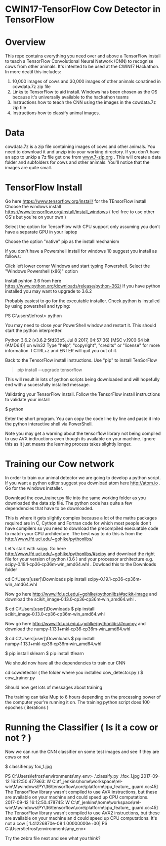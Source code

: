 
CWIN17-TensorFlow
Cow Detector in TensorFlow
==========================

Overview
========

This repo contains everything you need over and above a TensorFlow install to teach a TensorFlow Convolutional Neural Network (CNN) to recognise cows from other animals. It's intented to be used at the CWIN17 Hackathon. In more deatil this includes:

1. 10,000 images of cows and 30,000 images of other animals conatined in cowdata.7z zip file
2. Links to TensorFlow to aid install. Windows has been chosen as the OS because it's universally available to the hackathon teams
3. Instructions how to teach the CNN using the images in the cowdata.7z zip file
4. Instructions how to classify animal images.

Data
====

cowdata.7z is a zip file containing images of cows and other animals. You need to download it and unzip into your working directory. If you don't have an app to unkip a 7z file get one from www.7-zip.org . This will create a data folder and subfolders for cows and other animals. You'll notice that the images are quite small.


TensorFlow Install
==================


Go here https://www.tensorflow.org/install/ for the TEnsorFlow install
Choose the windows install https://www.tensorflow.org/install/install_windows ( feel free to use other OS's but you're on your own )

Select the option for TensorFlow with CPU support only assuming you don't have a separate GPU in your laptop

Choose the option "native" pip as the install mechanism

If you don't have a Powershell install for windows 10 suggest you install as follows:

Click left lower corner Windows and start typing Powershell. Select the "Windows Powershell (x86)" option

Install pyhton 3.6 from here https://www.python.org/downloads/release/python-362/ If you have python installed you may want to upgrade to 3.6.2

Probably easiest to go for the executable installer. Check python is installed by using powershell and typing:

PS C:\users\lefrost> python

You may need to close your PowerShell window and restart it. This should start the python interpretter. 

Python 3.6.2 (v3.6.2:5fd33b5, Jul  8 2017, 04:57:36) [MSC v.1900 64 bit (AMD64)] on win32
Type "help", "copyright", "credits" or "license" for more information.
t
CTRL+z and ENTER will quit you out of it.

Back to the TensorFlow install instructions. Use "pip" to install TenSorFlow


> pip install --upgrade tensorflow



This will result in lots of python scripts being downloaded and will hopefully end with a sucessfully installed message.

Validating your TensorFlow install. Follow the TensorFlow install instructions to validate your install

$ python

Enter the short program. You can copy the code line by line and paste it into the python interactive shell via PowerShell.

Note you may get a warning about the tensorflow library not being compiled to use AVX indtructions even though its available on your machine. Ignore this as it just means the learning process takes slightly longer.

Training our Cow network
========================

In order to train our animal detector we are going to develop a python script. If you want a python editor suggest you download atom here http://atom.io . Go for the windows installer.


Download the cow_trainer.py file into the same working folder as you downloaded the data zip file.
The python code has quite a few dependencies that have to be downloaded.

This is where it gets slightly complex because a lot of the maths packages required are in C, Cython and Fortran code for which most people don't have compilers so you need to download the precompiled execuatble code to match your CPU architecture. The best way to do this is from the http://www.lfd.uci.edu/~gohlke/pythonlibs/

Let's start with scipy. Go here http://www.lfd.uci.edu/~gohlke/pythonlibs/#scipy and download the right file for your version of python (3.6 ) and your processor architecture e.g. scipy‑0.19.1‑cp36‑cp36m‑win_amd64.whl . Dowload this to the Downloads folder

cd C:\Users\[user]\Downloads
pip install scipy-0.19.1-cp36-cp36m-win_amd64.whl

Now go here http://www.lfd.uci.edu/~gohlke/pythonlibs/#scikit-image and download the scikit_image‑0.13.0‑cp36‑cp36m‑win_amd64.whl .

$ cd C:\Users\[user]\Downloads
$ pip install scikit_image‑0.13.0‑cp36‑cp36m‑win_amd64.whl

Now go here http://www.lfd.uci.edu/~gohlke/pythonlibs/#numpy and download the numpy‑1.13.1+mkl‑cp36‑cp36m‑win_amd64.whl

$ cd C:\Users\[user]\Downloads
$ pip install numpy‑1.13.1+mkl‑cp36‑cp36m‑win_amd64.whl

$ pip install sklearn
$ pip install tflearn

We should now have all the dependencies to train our CNN

cd cowdetector ( the folder where you installed cow_detector.py )
$ cow_trainer.py

Should now get lots of messages about training 

The training can take Mup to 6 hours depending on the processing power of the computer your're running it on. The training python script does 100 epoches ( iterations )

Running the Classifier ( Is it a cow or not ? )
===============================================

Now we can run the CNN classifier on some test images and see if they are cows or not

$ classifier.py fox_1.jpg

PS C:\Users\lefrost\environments\my_env> .\classify.py .\fox_1.jpg
2017-09-12 16:12:50.477863: W C:\tf_jenkins\home\workspace\rel-win\M\windows\PY\36\tensorflow\core\platform\cpu_feature_
guard.cc:45] The TensorFlow library wasn't compiled to use AVX instructions, but these are available on your machine and
 could speed up CPU computations.
2017-09-12 16:12:50.478745: W C:\tf_jenkins\home\workspace\rel-win\M\windows\PY\36\tensorflow\core\platform\cpu_feature_
guard.cc:45] The TensorFlow library wasn't compiled to use AVX2 instructions, but these are available on your machine an
d could speed up CPU computations.
It's not a cow
[  1.41226870e-08   1.00000000e+00]
PS C:\Users\lefrost\environments\my_env>


Try the zebra file next and see what you think?
